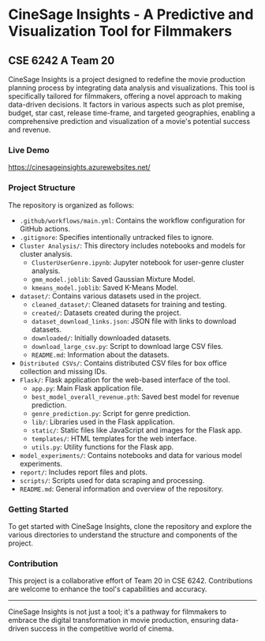 # CineSage Insights - A Predictive and Visualization Tool for Filmmakers
## CSE 6242 A Team 20

CineSage Insights is a project designed to redefine the movie production planning process by integrating data analysis and visualizations. This tool is specifically tailored for filmmakers, offering a novel approach to making data-driven decisions. It factors in various aspects such as plot premise, budget, star cast, release time-frame, and targeted geographies, enabling a comprehensive prediction and visualization of a movie's potential success and revenue.

### Live Demo
https://cinesageinsights.azurewebsites.net/

### Project Structure
The repository is organized as follows:

- `.github/workflows/main.yml`: Contains the workflow configuration for GitHub actions.
- `.gitignore`: Specifies intentionally untracked files to ignore.
- `Cluster Analysis/`: This directory includes notebooks and models for cluster analysis.
    - `ClusterUserGenre.ipynb`: Jupyter notebook for user-genre cluster analysis.
    - `gmm_model.joblib`: Saved Gaussian Mixture Model.
    - `kmeans_model.joblib`: Saved K-Means Model.
- `dataset/`: Contains various datasets used in the project.
    - `cleaned_dataset/`: Cleaned datasets for training and testing.
    - `created/`: Datasets created during the project.
    - `dataset_download_links.json`: JSON file with links to download datasets.
    - `downloaded/`: Initially downloaded datasets.
    - `download_large_csv.py`: Script to download large CSV files.
    - `README.md`: Information about the datasets.
- `Distributed CSVs/`: Contains distributed CSV files for box office collection and missing IDs.
- `Flask/`: Flask application for the web-based interface of the tool.
    - `app.py`: Main Flask application file.
    - `best_model_overall_revenue.pth`: Saved best model for revenue prediction.
    - `genre_prediction.py`: Script for genre prediction.
    - `lib/`: Libraries used in the Flask application.
    - `static/`: Static files like JavaScript and images for the Flask app.
    - `templates/`: HTML templates for the web interface.
    - `utils.py`: Utility functions for the Flask app.
- `model_experiments/`: Contains notebooks and data for various model experiments.
- `report/`: Includes report files and plots.
- `scripts/`: Scripts used for data scraping and processing.
- `README.md`: General information and overview of the repository.

### Getting Started
To get started with CineSage Insights, clone the repository and explore the various directories to understand the structure and components of the project.

### Contribution
This project is a collaborative effort of Team 20 in CSE 6242. Contributions are welcome to enhance the tool's capabilities and accuracy.

---

CineSage Insights is not just a tool; it's a pathway for filmmakers to embrace the digital transformation in movie production, ensuring data-driven success in the competitive world of cinema.
